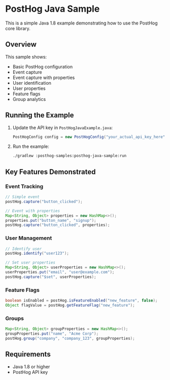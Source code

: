 # PostHog Java Sample

This is a simple Java 1.8 example demonstrating how to use the PostHog core library.

## Overview

This sample shows:
- Basic PostHog configuration
- Event capture
- Event capture with properties
- User identification
- User properties
- Feature flags
- Group analytics

## Running the Example

1. Update the API key in `PostHogJavaExample.java`:
   ```java
   PostHogConfig config = new PostHogConfig("your_actual_api_key_here")
   ```

2. Run the example:
   ```bash
   ./gradlew :posthog-samples:posthog-java-sample:run
   ```

## Key Features Demonstrated

### Event Tracking
```java
// Simple event
postHog.capture("button_clicked");

// Event with properties
Map<String, Object> properties = new HashMap<>();
properties.put("button_name", "signup");
postHog.capture("button_clicked", properties);
```

### User Management
```java
// Identify user
postHog.identify("user123");

// Set user properties
Map<String, Object> userProperties = new HashMap<>();
userProperties.put("email", "user@example.com");
postHog.capture("$set", userProperties);
```

### Feature Flags
```java
boolean isEnabled = postHog.isFeatureEnabled("new_feature", false);
Object flagValue = postHog.getFeatureFlag("new_feature");
```

### Groups
```java
Map<String, Object> groupProperties = new HashMap<>();
groupProperties.put("name", "Acme Corp");
postHog.group("company", "company_123", groupProperties);
```

## Requirements

- Java 1.8 or higher
- PostHog API key